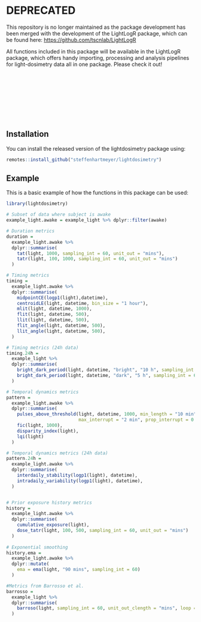 # DEPRECATED

This repository is no longer maintained as the package development has been merged with 
the development of the LightLogR package, which can be found here: https://github.com/tscnlab/LightLogR

All functions included in this package will be available in the LightLogR package, which offers
handy importing, processing and analysis pipelines for light-dosimetry data all in one package. Please check it out!
<br />
<br />
<br />
<br />
<br />
<br />
<br />
<br />
<br />

## Installation

You can install the released version of the lightdosimetry package using:

``` r
remotes::install_github("steffenhartmeyer/lightdosimetry")
```

## Example

This is a basic example of how the functions in this package can be used:

``` r
library(lightdosimetry)

# Subset of data where subject is awake
example_light.awake = example_light %>% dplyr::filter(awake)

# Duration metrics
duration =
  example_light.awake %>%
  dplyr::summarise(
    tat(light, 1000, sampling_int = 60, unit_out = "mins"),
    tatr(light, 100, 1000, sampling_int = 60, unit_out = "mins")
  )

# Timing metrics
timing =
  example_light.awake %>%
  dplyr::summarise(
    midpointCE(logp1(light),datetime),
    centroidLE(light, datetime, bin_size = "1 hour"),
    mlit(light, datetime, 1000),
    flit(light, datetime, 500),
    llit(light, datetime, 500),
    flit_angle(light, datetime, 500),
    llit_angle(light, datetime, 500),
  )

# Timing metrics (24h data)
timing.24h =
  example_light %>%
  dplyr::summarise(
    bright_dark_period(light, datetime, "bright", "10 h", sampling_int = 60),
    bright_dark_period(light, datetime, "dark", "5 h", sampling_int = 60, loop=TRUE),
  )

# Temporal dynamics metrics
pattern =
  example_light.awake %>%
  dplyr::summarise(
    pulses_above_threshold(light, datetime, 1000, min_length = "10 min",
                           max_interrupt = "2 min", prop_interrupt = 0.25),
    fic(light, 1000),
    disparity_index(light),
    lqi(light)
  )

# Temporal dynamics metrics (24h data)
pattern.24h =
  example_light.awake %>%
  dplyr::summarise(
    interdaily_stability(logp1(light), datetime),
    intradaily_variability(logp1(light), datetime),
  )


# Prior exposure history metrics
history =
  example_light.awake %>%
  dplyr::summarise(
    cumulative_exposure(light),
    dose_tatr(light, 100, 500, sampling_int = 60, unit_out = "mins")
  )
  
# Exponential smoothing
history.ema =
  example_light.awake %>%
  dplyr::mutate(
    ema = ema(light, "90 mins", sampling_int = 60)
  )

#Metrics from Barrosso et al.
barrosso =
  example_light %>%
  dplyr::summarise(
    barroso(light, sampling_int = 60, unit_out_clength = "mins", loop = TRUE)
  )
```
